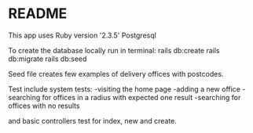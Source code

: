 # README

This app uses
Ruby version '2.3.5'
Postgresql

To create the database locally run in terminal:
rails db:create
rails db:migrate
rails db:seed

Seed file creates few examples of delivery offices with postcodes.

Test include system tests:
-visiting the home page
-adding a new office
-searching for offices in a radius with expected one result
-searching for offices with no results

and basic controllers test for index, new and create.
